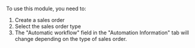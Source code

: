 To use this module, you need to:

1.  Create a sales order
2.  Select the sales order type
3.  The "Automatic workflow" field in the "Automation Information" tab
    will change depending on the type of sales order.
